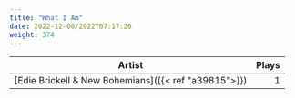 ```yaml
---
title: "What I Am"
date: 2022-12-08/2022T07:17:26
weight: 374
---
```




 Artist | Plays 
----- | -----:
[Edie Brickell & New Bohemians]({{< ref "a39815">}}) | 1
